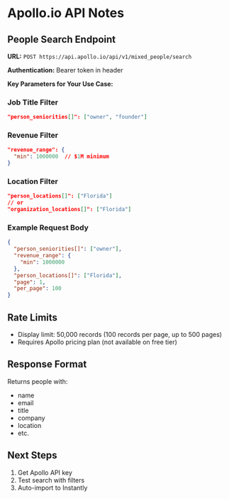 # Apollo.io API Notes

## People Search Endpoint

**URL:** `POST https://api.apollo.io/api/v1/mixed_people/search`

**Authentication:** Bearer token in header

**Key Parameters for Your Use Case:**

### Job Title Filter
```json
"person_seniorities[]": ["owner", "founder"]
```

### Revenue Filter
```json
"revenue_range": {
  "min": 1000000  // $1M minimum
}
```

### Location Filter
```json
"person_locations[]": ["Florida"]
// or
"organization_locations[]": ["Florida"]
```

### Example Request Body
```json
{
  "person_seniorities[]": ["owner"],
  "revenue_range": {
    "min": 1000000
  },
  "person_locations[]": ["Florida"],
  "page": 1,
  "per_page": 100
}
```

## Rate Limits
- Display limit: 50,000 records (100 records per page, up to 500 pages)
- Requires Apollo pricing plan (not available on free tier)

## Response Format
Returns people with:
- name
- email
- title
- company
- location
- etc.

## Next Steps
1. Get Apollo API key
2. Test search with filters
3. Auto-import to Instantly

